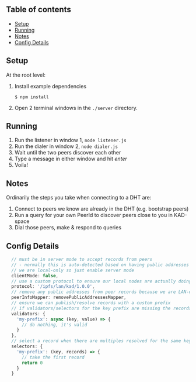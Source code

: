## Table of contents
- [Setup](#setup)
- [Running](#running)
- [Notes](#notes)
- [Config Details](#config-details)


## Setup

At the root level:

1. Install example dependencies
    ```console
    $ npm install
    ```
2. Open 2 terminal windows in the `./server` directory.

## Running

1. Run the listener in window 1, `node listener.js`
2. Run the dialer in window 2, `node dialer.js`
3. Wait until the two peers discover each other
4. Type a message in either window and hit *enter*
5. Voila!

## Notes

Ordinarily the steps you take when connecting to a DHT are:

 1. Connect to peers we know are already in the DHT (e.g. bootstrap peers)
 2. Run a query for your own PeerId to discover peers close to you in KAD-space
 3. Dial those peers, make & respond to queries

## Config Details

```javascript
  // must be in server mode to accept records from peers
  // - normally this is auto-detected based on having public addresses but here
  // we are local-only so just enable server mode
  clientMode: false,
  // use a custom protocol to ensure our local nodes are actually doing the work
  protocol: '/ipfs/lan/kad/1.0.0',
  // remove any public addresses from peer records because we are LAN-only
  peerInfoMapper: removePublicAddressesMapper,
  // ensure we can publish/resolve records with a custom prefix
  // if validators/selectors for the key prefix are missing the records will be ignored
  validators: {
    'my-prefix': async (key, value) => {
      // do nothing, it's valid
    }
  },
  // select a record when there are multiples resolved for the same key
  selectors: {
    'my-prefix': (key, records) => {
      // take the first record
      return 0
    }
  }
```